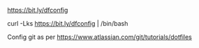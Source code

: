 https://bit.ly/dfconfig

curl -Lks https://bit.ly/dfconfig | /bin/bash

Config git as per
https://www.atlassian.com/git/tutorials/dotfiles


